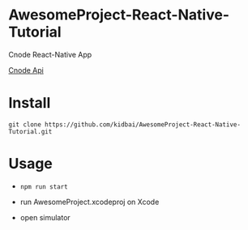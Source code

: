 # AwesomeProject-React-Native-Tutorial

Cnode React-Native App

[Cnode Api](https://cnodejs.org/api)

# Install

  ```git clone https://github.com/kidbai/AwesomeProject-React-Native-Tutorial.git```

# Usage

  - ``` npm run start ```

  - run AwesomeProject.xcodeproj on Xcode

  - open simulator
